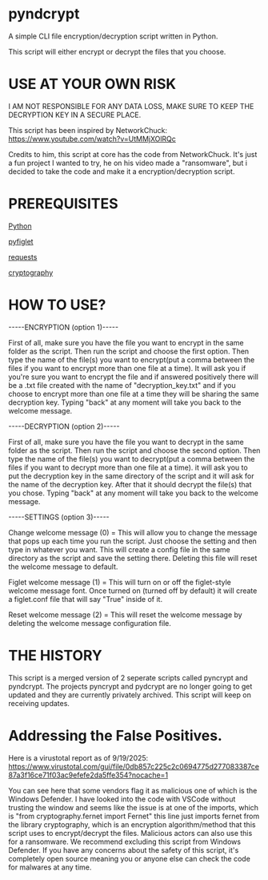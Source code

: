 # pyndcrypt
A simple CLI file encryption/decryption script written in Python.

This script will either encrypt or decrypt the files that you choose.

# USE AT YOUR OWN RISK
 
I AM NOT RESPONSIBLE FOR ANY DATA LOSS, MAKE SURE TO KEEP THE DECRYPTION KEY IN A SECURE PLACE.

This script has been inspired by NetworkChuck: https://www.youtube.com/watch?v=UtMMjXOlRQc

Credits to him, this script at core has the code from NetworkChuck. It's just a fun project I wanted to try, he on his video made a "ransomware", but i decided to take the code and make it a encryption/decryption script.

# PREREQUISITES
[Python](https://www.python.org/)

[pyfiglet](https://pypi.org/project/pyfiglet/)

[requests](https://pypi.org/project/requests/)

[cryptography](https://pypi.org/project/cryptography/)

# HOW TO USE?

-----ENCRYPTION (option 1)-----

First of all, make sure you have the file you want to encrypt in the same folder as the script. Then run the script and choose the first option. Then type the name of the file(s) you want to encrypt(put a comma between the files if you want to encrypt more than one file at a time). It will ask you if you're sure you want to encrypt the file and if answered positively there will be a .txt file created with the name of "decryption_key.txt" and if you choose to encrypt more than one file at a time they will be sharing the same decryption key. Typing "back" at any moment will take you back to the welcome message.

-----DECRYPTION (option 2)-----

First of all, make sure you have the file you want to decrypt in the same folder as the script. Then run the script and choose the second option. Then type the name of the file(s) you want to decrypt(put a comma between the files if you want to decrypt more than one file at a time). it will ask you to put the decryption key in the same directory of the script and it will ask for the name of the decryption key. After that it should decrypt the file(s) that you chose. Typing "back" at any moment will take you back to the welcome message.

-----SETTINGS (option 3)-----

Change welcome message (0) = This will allow you to change the message that pops up each time you run the script. Just choose the setting and then type in whatever you want. This will create a config file in the same directory as the script and save the setting there. Deleting this file will reset the welcome message to default.

Figlet welcome message (1) = This will turn on or off the figlet-style welcome message font. Once turned on (turned off by default) it will create a figlet.conf file that will say "True" inside of it.

Reset welcome message (2) = This will reset the welcome message by deleting the welcome message configuration file.

# THE HISTORY

This script is a merged version of 2 seperate scripts called pyncrypt and pyndcrypt. The projects pyncrypt and pydcrypt are no longer going to get updated and they are currently privately archived. This script will keep on receiving updates.

# Addressing the False Positives.
Here is a virustotal report as of 9/19/2025: https://www.virustotal.com/gui/file/0db857c225c2c0694775d277083387ce87a3f16ce71f03ac9efefe2da5ffe354?nocache=1

You can see here that some vendors flag it as malicious one of which is the Windows Defender.
I have looked into the code with VSCode without trusting the window and seems like the issue is at one of the imports, which is "from cryptography.fernet import Fernet"
this line just imports fernet from the library cryptography, which is an encryption algorithm/method that this script uses to encrypt/decrypt the files. Malicious actors can also use this for a ransomware. We recommend excluding this script from Windows Defender. If you have any concerns about the safety of this script, it's completely open source meaning you or anyone else can check the code for malwares at any time.